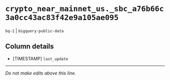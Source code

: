 # `crypto_near_mainnet_us._sbc_a76b66c3a0cc43ac83f42e9a105ae095`
`bq-1` | `bigquery-public-data`

## Column details
* [TIMESTAMP] `last_update`

-------------------------------------------------------------------------------
*Do not make edits above this line.*
